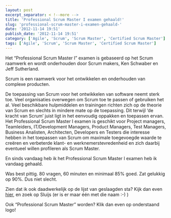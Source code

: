 ```yaml
---
layout: post
excerpt_separator: < !--more -->
title: 'Professional Scrum Master I examen gehaald!'
slug: 'professional-scrum-master-i-examen-gehaald-'
date: '2012-11-14 19:51'
publish_date: '2012-11-14 19:51'
category: ['Agile', 'Scrum', 'Scrum Master', 'Certified Scrum Master']
tags: ['Agile', 'Scrum', 'Scrum Master', 'Certified Scrum Master']
---
```

Het “Professional Scrum Master I” examen is gebaseerd op het Scrum raamwerk en
wordt onderhouden door Scrum makers, Ken Schwaber en Jeff Sutherland.

Scrum is een raamwerk voor het ontwikkelen en onderhouden van complexe
producten.

De toepassing van Scrum voor het ontwikkelen van software neemt sterk toe.
Veel organisaties overwegen om Scrum toe te passen of gebruiken het al. Veel
beschikbare hulpmiddelen en trainingen richten zich op de theorie van Scrum en
slechts in mindere mate op de toepassing. Dit terwijl ‘de kracht van Scrum’
juist ligt in het eenvoudig oppakken en toepassen ervan. Het Professional
Scrum Master I examen is geschikt voor Project managers, Teamleiders,
IT/Development Managers, Product Managers, Test Managers, Business Analisten,
Architecten, Developers en Testers die interesse hebben in het toepassen van
Scrum om maximale toegevoegde waarde te creëren en verbeterde klant- en
werknemerstevredenheid en zich daarbij eventueel willen profileren als Scrum
Master.

En sinds vandaag heb ik het Professional Scrum Master I examen heb ik vandaag
gehaald.

Was best pittig. 80 vragen, 60 minuten en minimaal 85% goed. Zat gelukkig op
90%. Dus niet slecht.

Zien dat ik ook daadwerkelijk op de lijst van geslaagden sta? Kijk dan even
[hier](http://www.scribd.com/doc/36354014/PSM-I-Certification-List), en zoek
op Sluijs (er is er maar één met die naam :-) )

Ook “Professional Scrum Master” worden? Klik dan even op onderstaand logo!

